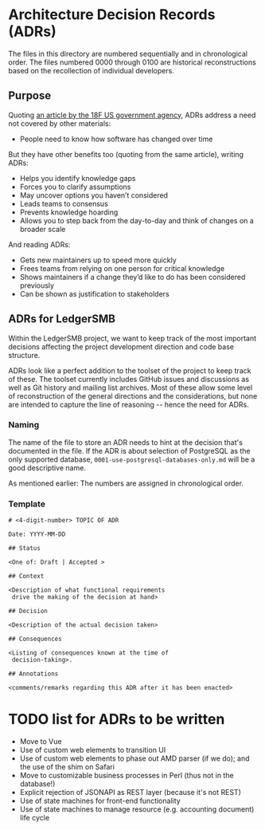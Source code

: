
# Architecture Decision Records (ADRs)

The files in this directory are numbered sequentially
and in chronological order.  The files numbered 0000
through 0100 are historical reconstructions based on
the recollection of individual developers.

## Purpose

Quoting [an article by the 18F US government agency](https://18f.gsa.gov/2021/07/06/architecture_decision_records_helpful_now_invaluable_later/),
ADRs address a need not covered by other materials:

* People need to know how software has changed over time

But they have other benefits too (quoting from the same
article), writing ADRs:

* Helps you identify knowledge gaps
* Forces you to clarify assumptions
* May uncover options you haven’t considered
* Leads teams to consensus
* Prevents knowledge hoarding
* Allows you to step back from the day-to-day and think
  of changes on a broader scale

And reading ADRs:

* Gets new maintainers up to speed more quickly
* Frees teams from relying on one person for critical
  knowledge
* Shows maintainers if a change they’d like to do has
  been considered previously
* Can be shown as justification to stakeholders

## ADRs for LedgerSMB

Within the LedgerSMB project, we want to keep track of
the most important decisions affecting the project
development direction and code base structure.

ADRs look like a perfect addition to the toolset of the
project to keep track of these.  The toolset currently
includes GitHub issues and discussions as well as Git
history and mailing list archives.  Most of these allow
some level of reconstruction of the general directions
and the considerations, but none are intended to capture
the line of reasoning -- hence the need for ADRs.

### Naming

The name of the file to store an ADR needs to hint at the
decision that's documented in the file.  If the ADR is
about selection of PostgreSQL as the only supported
database, `0001-use-postgresql-databases-only.md` will
be a good descriptive name.

As mentioned earlier: The numbers are assigned in
chronological order.

### Template

```plain
# <4-digit-number> TOPIC OF ADR

Date: YYYY-MM-DD

## Status

<One of: Draft | Accepted >

## Context

<Description of what functional requirements
 drive the making of the decision at hand>

## Decision

<Description of the actual decision taken>

## Consequences

<Listing of consequences known at the time of
 decision-taking>.

## Annotations

<comments/remarks regarding this ADR after it has been enacted>

```


# TODO list for ADRs to be written

* Move to Vue
* Use of custom web elements to transition UI
* Use of custom web elements to phase out AMD parser
  (if we do); and the use of the shim on Safari
* Move to customizable business processes in Perl
  (thus not in the database!)
* Explicit rejection of JSONAPI as REST layer
  (because it's not REST)
* Use of state machines for front-end functionality
* Use of state machines to manage resource (e.g.
  accounting document) life cycle
